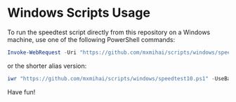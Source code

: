# Windows Scripts Usage

To run the speedtest script directly from this repository on a Windows machine, use one of the following PowerShell commands:

```powershell
Invoke-WebRequest -Uri "https://github.com/mxmihai/scripts/windows/speedtest10.ps1" -UseBasicParsing | Invoke-Expression
```

or the shorter alias version:

```powershell
iwr "https://github.com/mxmihai/scripts/windows/speedtest10.ps1" -UseBasicParsing | iex
```

Have fun!
